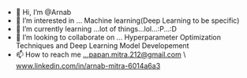 - 👋 Hi, I’m @Arnab
- 👀 I’m interested in ... Machine learning(Deep Learning to be specific)
- 🌱 I’m currently learning ...lot of things...lol...:P...:D
- 💞️ I’m looking to collaborate on ... Hyperparameter Optimization Techniques and Deep Learning Model Developement
- 📫 How to reach me ...papan.mitra.212@gmail.com \\ www.linkedin.com/in/arnab-mitra-6014a6a3

<!---
Dedulus/Dedulus is a ✨ special ✨ repository because its `README.md` (this file) appears on your GitHub profile.
You can click the Preview link to take a look at your changes.
--->
